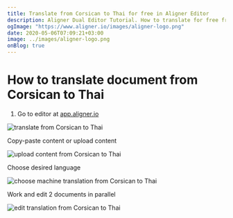 ```yaml
---
title: Translate from Corsican to Thai for free in Aligner Editor
description: Aligner Dual Editor Tutorial. How to translate for free from Corsican to Thai. Aligner is multilingual document management platform. 
ogImage: "https://www.aligner.io/images/aligner-logo.png"
date: 2020-05-06T07:09:21+03:00
image: ../images/aligner-logo.png
onBlog: true
---
```


# How to translate document from Corsican to Thai

1. Go to editor at [app.aligner.io](https://app.aligner.io "Aligner App web page")

![translate from Corsican to Thai](../aligner-blank-editor.png "translate from Corsican to Thai")

Copy-paste content or upload content

![upload content from Corsican to Thai](../aligner-uploaded-document.png "upload content from Corsican to Thai")

Choose desired language

![choose machine translation from Corsican to Thai](../aligner-language-dropdown.png "choose machine translation from Corsican to Thai")

Work and edit 2 documents in parallel

![edit translation from Corsican to Thai](../aligner-double-sitded-editor.png "edit translation from Corsican to Thai")

